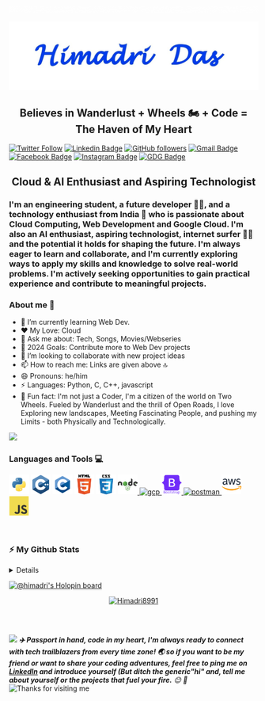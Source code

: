 ![Hello](Hello.gif)

![Name](name.jpg)


 <h2 align="center">Believes in Wanderlust + Wheels 🏍 + Code  = The Haven of My Heart</h2>

[![Twitter Follow](https://img.shields.io/twitter/follow/IamShivam8991?style=social)](https://twitter.com/intent/follow?screen_name=IamShivam8991) [![Linkedin Badge](https://img.shields.io/badge/-Himadri_Das-blue?style=social&logo=Linkedin&logoColor=blue&link=https://www.linkedin.com/in/himadri-das-27487324a)](https://www.linkedin.com/in/himadri-das-27487324a) [![GitHub followers](https://img.shields.io/github/followers/Himadri8991?label=Follow&style=social)](https://github.com/Himadri8991/?tab=follow)
[![Gmail Badge](https://img.shields.io/badge/-samhd8991@gmail.com-c14438?style=social&logo=Gmail&logoColor=red&link=mailto:samhd8991@gamil.com)](mailto:samhd8991@gmail.com) [![Facebook Badge](https://img.shields.io/badge/-Himadri_Das-4267b2?style=social&&logo=Facebook&logoColor=blue&link=https://www.facebook.com/himadri.das.1829405)](https://www.facebook.com/himadri.das.1829405) [![Instagram Badge](https://img.shields.io/badge/-@shivam_8991d-833ab4?style=social&logo=Instagram&logoColor=A14DAF&link=https://www.instagram.com/shivam_8991d)](https://www.instagram.com/shivam_8991d)
[![GDG Badge](https://img.shields.io/badge/-himadri8-4267b2?style=social&&logo=GoogleDeveloperGroup&logoColor=blue&link=https://gdg.community.dev/u/himadri8)](https://gdg.community.dev/u/himadri8/)

 <h2 align="center">Cloud & AI Enthusiast and Aspiring Technologist</h2>

### I'm an engineering student, a future developer 👨‍💻, and a technology enthusiast from India 🚩  who is passionate about Cloud Computing, Web Development and Google Cloud. I'm also an AI enthusiast, aspiring technologist, internet surfer 🏄‍♂️ and the potential it holds for shaping the future. I'm always eager to learn and collaborate, and I'm currently exploring ways to apply my skills and knowledge to solve real-world problems. I'm actively seeking opportunities to gain practical experience and contribute to meaningful projects.


### About me :eyes:

<!--- 🔭 I’m currently working on -->
- 🌱 I’m currently learning Web Dev.
- ❤️ My Love: Cloud
- 💬 Ask me about: Tech, Songs, Movies/Webseries
- 🥅 2024 Goals: Contribute more to Web Dev projects
- 👯 I’m looking to collaborate with new project ideas
- 📫 How to reach me: Links are given above 🔝
- 😄 Pronouns: he/him
- ⚡ Languages: Python, C, C++, javascript
- 🤪 Fun fact: I'm not just a Coder, I'm a citizen of the world on Two Wheels. Fueled by Wanderlust and the thrill of Open Roads, I love Exploring new landscapes, Meeting Fascinating People, and pushing my Limits - both Physically and Technologically.

![](https://komarev.com/ghpvc/?username=Himadri8991&style=plastic)




### Languages and Tools :computer:
<p align="left"><code><img alt="dart" width="40" height="40" src="https://raw.githubusercontent.com/github/explore/80688e429a7d4ef2fca1e82350fe8e3517d3494d/topics/python/python.png"></code>
<code><img alt="dart" width="40" height="40" src="https://raw.githubusercontent.com/github/explore/5c058a388828bb5fde0bcafd4bc867b5bb3f26f3/topics/cpp/cpp.png"></code>
<code><img alt="dart" width="40" height="40" src="https://raw.githubusercontent.com/github/explore/80688e429a7d4ef2fca1e82350fe8e3517d3494d/topics/c/c.png"></code>
<code><img alt="dart" width="40" height="40" src="https://raw.githubusercontent.com/github/explore/80688e429a7d4ef2fca1e82350fe8e3517d3494d/topics/html/html.png"></code>
<code><img alt="dart" width="40" height="40" src="https://raw.githubusercontent.com/github/explore/80688e429a7d4ef2fca1e82350fe8e3517d3494d/topics/css/css.png"></code>
<a href="https://nodejs.org" target="_blank" rel="noreferrer"> <img src="https://raw.githubusercontent.com/devicons/devicon/master/icons/nodejs/nodejs-original-wordmark.svg" alt="nodejs" width="40" height="40"/> </a>
<a href="https://cloud.google.com" target="_blank" rel="noreferrer"> <img src="https://www.vectorlogo.zone/logos/google_cloud/google_cloud-icon.svg" alt="gcp" width="40" height="40"/> 
<a href="https://getbootstrap.com" target="_blank" rel="noreferrer"> <img src="https://raw.githubusercontent.com/devicons/devicon/master/icons/bootstrap/bootstrap-plain-wordmark.svg" alt="bootstrap" width="40" height="40"/> </a>
<a href="https://postman.com" target="_blank" rel="noreferrer"> <img src="https://www.vectorlogo.zone/logos/getpostman/getpostman-icon.svg" alt="postman" width="40" height="40"/> </a>
<a href="https://aws.amazon.com" target="_blank" rel="noreferrer"> <img src="https://raw.githubusercontent.com/devicons/devicon/master/icons/amazonwebservices/amazonwebservices-original-wordmark.svg" alt="aws" width="40" height="40"/> </a>
<a href="https://developer.mozilla.org/en-US/docs/Web/JavaScript" target="_blank" rel="noreferrer"> <img src="https://raw.githubusercontent.com/devicons/devicon/master/icons/javascript/javascript-original.svg" alt="javascript" width="40" height="40"/> </a></p></br>



### ⚡ My Github Stats

<details>	
  
<p align="center">
<a href="https://github.com/Himadri8991">  
	<!--img src="https://github-readme-stats.vercel.app/api?username=Himadri8991&show_icons=true&hide_border=true&count_private=true"-->
	<img src="https://github-readme-stats.vercel.app/api/top-langs/?username=Himadri8991&show_icons=true&hide_border=true&layout=compact&langs_count=8">
</a>
</p>

[![Himadri's GitHub | Stats](https://stats.quine.sh/Himadri/github?theme=dark)](https://quine.sh?utm_source=widgets&utm_campaign=Himadri)

<p align="center">
  <img src="https://github-readme-streak-stats.herokuapp.com/?user=Himadri8991&show_icons=true&hide_border=true">
</p> 
 
</details>

[![@himadri's Holopin board](https://holopin.me/himadri)](https://holopin.io/@himadri#badges)

<!--footer-->
<p align="center"> <a href="https://github.com/ryo-ma/github-profile-trophy"><img src="https://github-profile-trophy.vercel.app/?username=Himadri8991" alt="Himadri8991" /></a> </p>
<br>

##
<img src="https://media.giphy.com/media/LnQjpWaON8nhr21vNW/giphy.gif" width="60"> <em><b>✈️ Passport in hand, code in my heart, I'm always ready to connect with tech trailblazers from every time zone! 🌏 so if you want to be my friend or want to share your coding adventures, feel free to ping me on [LinkedIn](https://www.linkedin.com/in/himadri-das-27487324a) and introduce yourself (But ditch the generic"hi" and, tell me about yourself or the projects that fuel your fire.</b> 😊 💜</em>
<img height="120" alt="Thanks for visiting me" width="100%" src="https://raw.githubusercontent.com/BrunnerLivio/brunnerlivio/master/images/marquee.svg" />
